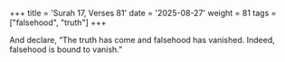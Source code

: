 +++
title = 'Surah 17, Verses 81'
date = '2025-08-27'
weight = 81
tags = ["falsehood", "truth"]
+++

And declare, “The truth has come and falsehood has vanished. Indeed, falsehood is bound to vanish.”